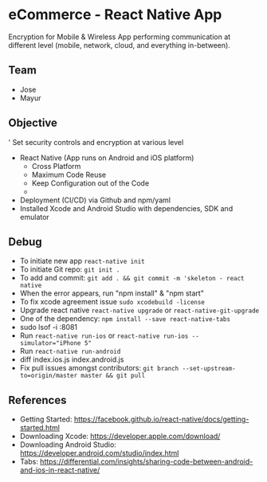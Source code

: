 # eCommerce - React Native App

Encryption for Mobile & Wireless App performing communication at different level (mobile, network, cloud, and everything in-between).

## Team

- Jose
- Mayur


## Objective

' Set security controls and encryption at various level

* React Native (App runs on Android and iOS platform)
  * Cross Platform
  * Maximum Code Reuse
  * Keep Configuration out of the Code
  *
* Deployment (CI/CD) via Github and npm/yaml
* Installed Xcode and Android Studio with dependencies, SDK and emulator


## Debug

* To initiate new app `react-native init`
* To initiate Git repo: `git init .`
* To add and commit: `git add . && git commit -m 'skeleton - react native`
* When the error appears, run "npm install" & "npm start"
* To fix xcode agreement issue `sudo xcodebuild -license`
* Upgrade react native `react-native upgrade` or `react-native-git-upgrade`
* One of the dependency: `npm install --save react-native-tabs`
* sudo lsof -i :8081
* Run `react-native run-ios` or `react-native run-ios --simulator="iPhone 5"`
* Run `react-native run-android`
* diff index.ios.js index.android.js
* Fix pull issues amongst contributors: `git branch --set-upstream-to=origin/master master && git pull`

## References

* Getting Started: https://facebook.github.io/react-native/docs/getting-started.html
* Downloading Xcode: https://developer.apple.com/download/
* Downloading Android Studio: https://developer.android.com/studio/index.html
* Tabs: https://differential.com/insights/sharing-code-between-android-and-ios-in-react-native/
